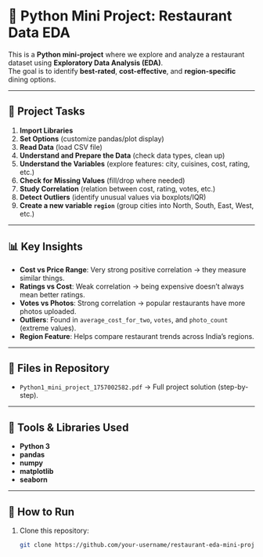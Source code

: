 # 🍴 Python Mini Project: Restaurant Data EDA

This is a **Python mini-project** where we explore and analyze a restaurant dataset using **Exploratory Data Analysis (EDA)**.  
The goal is to identify **best-rated**, **cost-effective**, and **region-specific** dining options.

---

## 📌 Project Tasks
1. **Import Libraries**  
2. **Set Options** (customize pandas/plot display)  
3. **Read Data** (load CSV file)  
4. **Understand and Prepare the Data** (check data types, clean up)  
5. **Understand the Variables** (explore features: city, cuisines, cost, rating, etc.)  
6. **Check for Missing Values** (fill/drop where needed)  
7. **Study Correlation** (relation between cost, rating, votes, etc.)  
8. **Detect Outliers** (identify unusual values via boxplots/IQR)  
9. **Create a new variable `region`** (group cities into North, South, East, West, etc.)  

---

## 📊 Key Insights
- **Cost vs Price Range**: Very strong positive correlation → they measure similar things.  
- **Ratings vs Cost**: Weak correlation → being expensive doesn’t always mean better ratings.  
- **Votes vs Photos**: Strong correlation → popular restaurants have more photos uploaded.  
- **Outliers**: Found in `average_cost_for_two`, `votes`, and `photo_count` (extreme values).  
- **Region Feature**: Helps compare restaurant trends across India’s regions.  

---

## 📂 Files in Repository
- `Python1_mini_project_1757002582.pdf` → Full project solution (step-by-step).  
  

---

## 🚀 Tools & Libraries Used
- **Python 3**  
- **pandas**  
- **numpy**  
- **matplotlib**  
- **seaborn**  

---

## 📌 How to Run
1. Clone this repository:  
   ```bash
   git clone https://github.com/your-username/restaurant-eda-mini-project.git
